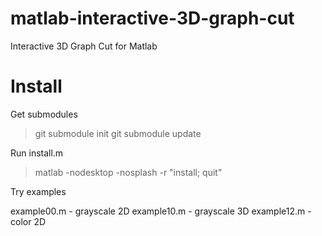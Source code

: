 matlab-interactive-3D-graph-cut
===============================

Interactive 3D Graph Cut for Matlab


Install
=======

Get submodules

>git submodule init
>git submodule update

Run install.m

>matlab -nodesktop -nosplash -r "install; quit"

Try examples

example00.m - grayscale 2D
example10.m - grayscale 3D
example12.m - color 2D

